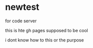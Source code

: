 # newtest
for code server

this is hte gh pages supposed to be cool

i dont know how to this or the purpose
